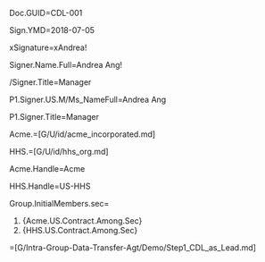 Doc.GUID=CDL-001

Sign.YMD=2018-07-05

xSignature=xAndrea!

Signer.Name.Full=Andrea Ang!

/Signer.Title=Manager

P1.Signer.US.M/Ms_NameFull=Andrea Ang

P1.Signer.Title=Manager

Acme.=[G/U/id/acme_incorporated.md]

HHS.=[G/U/id/hhs_org.md]

Acme.Handle=Acme

HHS.Handle=US-HHS

Group.InitialMembers.sec=<ol><li>{Acme.US.Contract.Among.Sec}<li>{HHS.US.Contract.Among.Sec}</ol>

=[G/Intra-Group-Data-Transfer-Agt/Demo/Step1_CDL_as_Lead.md]